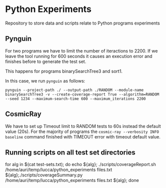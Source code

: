 # Python Experiments

Repository to store data and scripts relate to Python programs experiments


## Pynguin

For two programs we have to limit the number of iteractions to 2200. If we leave the tool running for 600 seconds it causes an execution error and finishes before to generate the test set.

This happens for programs binarySearchTree3 and sort1.

In this case, we run `pynguin` as follows:

```
pynguin --project-path ./ --output-path ./RANDOM --module-name binarySearchTree3 -v --create-coverage-report True --algorithm=RANDOM --seed 1234 --maximum-search-time 600 --maximum_iterations 2200
```


## CosmicRay

We have to set up Timeout limit to RANDOM tests to 60s instead the default value (20s). For the majority of programs the `cosmic-ray --verbosity INFO baseline` command finished with TIMEOUT error with timeout default value.

## Running scripts on all test set directories

for alg in $(cat test-sets.txt); do echo ${alg}; ./scripts/coverageReport.sh /home/auri/temp/lucca/python_experiments files.txt ${alg};./scripts/coverageSummary.py /home/auri/temp/lucca/python_experiments files.txt ${alg}; done
